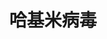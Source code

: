 ---
title: 哈基米病毒
adaptedFrom: Beethoven Virus
sources:
  - sourceType: bilibili
    bvid: BV1z6u7zHEAQ
---